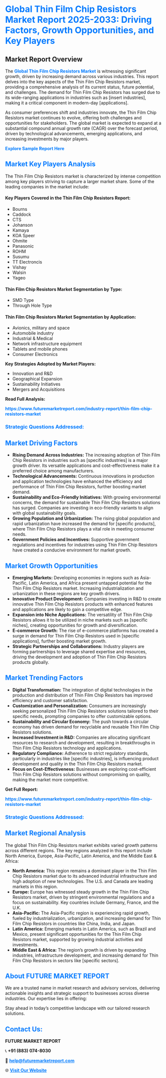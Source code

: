 <h1 style="color: #007BFF;">Global Thin Film Chip Resistors Market Report 2025-2033: Driving Factors, Growth Opportunities, and Key Players</h1>

<section id="overview">
<h2>Market Report Overview</h2>
<p>The <a href="https://www.futuremarketreport.com/industry-report/thin-film-chip-resistors-market" style="color: #007BFF; text-decoration: none;"><strong>Global Thin Film Chip Resistors Market</strong></a> is witnessing significant growth, driven by increasing demand across various industries. This report delves into the key aspects of the Thin Film Chip Resistors market, providing a comprehensive analysis of its current status, future potential, and challenges. The demand for Thin Film Chip Resistors has surged due to its wide-ranging applications in industries such as [insert industries], making it a critical component in modern-day [applications].</p>
<p>As consumer preferences shift and industries innovate, the Thin Film Chip Resistors market continues to evolve, offering both challenges and opportunities for stakeholders. The global market is expected to expand at a substantial compound annual growth rate (CAGR) over the forecast period, driven by technological advancements, emerging applications, and increasing investments by major players.</p>
</section>

<section id="overview">
<p><a href="https://www.futuremarketreport.com/request-sample/reportId=37833" style="color: #007BFF; text-decoration: none;"><strong>Explore Sample Report Here</strong></a></p>
</section>

<section id="key-players">
<h2 style="color: #007BFF;">Market Key Players Analysis</h2>
<p>The Thin Film Chip Resistors market is characterized by intense competition among key players striving to capture a larger market share. Some of the leading companies in the market include:</p>
<h4>Key Players Covered in the Thin Film Chip Resistors Report:</h4>
<ul><li>Bourns</li><li>Caddock</li><li>CTS</li><li>Johanson</li><li>Kamaya</li><li>KOA Speer</li><li>Ohmite</li><li>Panasonic</li><li>ROHM</li><li>Susumu</li><li>TT Electroncis</li><li>Vishay</li><li>Walsin</li><li>Yageo</li></ul>
<h4>Thin Film Chip Resistors Market Segmentation by Type:</h4>
<ul><li>SMD Type</li><li>Through Hole Type</li></ul>

<h4>Thin Film Chip Resistors Market Segmentation by Application:</h4>
<ul><li>Avionics, military and space</li><li>Automobile industry</li><li>Industrial &amp; Medical</li><li>Network infrastructure equipment</li><li>Tablets and mobile phones</li><li>Consumer Electronics</li></ul>
<p><strong>Key Strategies Adopted by Market Players:</strong></p>
<ul>
<li>Innovation and R&D</li>
<li>Geographical Expansion</li>
<li>Sustainability Initiatives</li>
<li>Mergers and Acquisitions</li>
</ul>
</section>

<section>
<p><strong>Read Full Analysis: </strong></p><a href="https://www.futuremarketreport.com/industry-report/thin-film-chip-resistors-market" style="color: #007BFF; text-decoration: none;"><strong>https://www.futuremarketreport.com/industry-report/thin-film-chip-resistors-market</strong></a>
<h3 style="color: #007BFF;">Strategic Questions Addressed:</h3>
</section>

<section id="driving-factors">
<h2 style="color: #007BFF;">Market Driving Factors</h2>
<ul>
<li><strong>Rising Demand Across Industries:</strong> The increasing adoption of Thin Film Chip Resistors in industries such as [specific industries] is a major growth driver. Its versatile applications and cost-effectiveness make it a preferred choice among manufacturers.</li>
<li><strong>Technological Advancements:</strong> Continuous innovations in production and application technologies have enhanced the efficiency and performance of Thin Film Chip Resistors, further boosting market demand.</li>
<li><strong>Sustainability and Eco-Friendly Initiatives:</strong> With growing environmental concerns, the demand for sustainable Thin Film Chip Resistors solutions has surged. Companies are investing in eco-friendly variants to align with global sustainability goals.</li>
<li><strong>Growing Population and Urbanization:</strong> The rising global population and rapid urbanization have increased the demand for [specific products], where Thin Film Chip Resistors plays a vital role in meeting consumer needs.</li>
<li><strong>Government Policies and Incentives:</strong> Supportive government regulations and incentives for industries using Thin Film Chip Resistors have created a conducive environment for market growth.</li>
</ul>
</section>

<section id="growth-opportunities">
<h2 style="color: #007BFF;">Market Growth Opportunities</h2>
<ul>
<li><strong>Emerging Markets:</strong> Developing economies in regions such as Asia-Pacific, Latin America, and Africa present untapped potential for the Thin Film Chip Resistors market. Increasing industrialization and urbanization in these regions are key growth drivers.</li>
<li><strong>Innovative Product Development:</strong> Companies investing in R&D to create innovative Thin Film Chip Resistors products with enhanced features and applications are likely to gain a competitive edge.</li>
<li><strong>Expansion into Niche Applications:</strong> The versatility of Thin Film Chip Resistors allows it to be utilized in niche markets such as [specific niches], creating opportunities for growth and diversification.</li>
<li><strong>E-commerce Growth:</strong> The rise of e-commerce platforms has created a surge in demand for Thin Film Chip Resistors used in [specific applications], further boosting market growth.</li>
<li><strong>Strategic Partnerships and Collaborations:</strong> Industry players are forming partnerships to leverage shared expertise and resources, driving the development and adoption of Thin Film Chip Resistors products globally.</li>
</ul>
</section>

<section id="trending-factors">
<h2 style="color: #007BFF;">Market Trending Factors</h2>
<ul>
<li><strong>Digital Transformation:</strong> The integration of digital technologies in the production and distribution of Thin Film Chip Resistors has improved efficiency and customer satisfaction.</li>
<li><strong>Customization and Personalization:</strong> Consumers are increasingly seeking personalized Thin Film Chip Resistors solutions tailored to their specific needs, prompting companies to offer customizable options.</li>
<li><strong>Sustainability and Circular Economy:</strong> The push towards a circular economy has driven demand for recyclable and reusable Thin Film Chip Resistors solutions.</li>
<li><strong>Increased Investment in R&D:</strong> Companies are allocating significant resources to research and development, resulting in breakthroughs in Thin Film Chip Resistors technology and applications.</li>
<li><strong>Regulatory Compliance:</strong> Adherence to strict regulatory standards, particularly in industries like [specific industries], is influencing product development and quality in the Thin Film Chip Resistors market.</li>
<li><strong>Focus on Cost-Effectiveness:</strong> Businesses are exploring cost-efficient Thin Film Chip Resistors solutions without compromising on quality, making the market more competitive.</li>
</ul>
</section>

<section>
<p><strong>Get Full Report: </strong></p><a href="https://www.futuremarketreport.com/industry-report/thin-film-chip-resistors-market" style="color: #007BFF; text-decoration: none;"><strong>https://www.futuremarketreport.com/industry-report/thin-film-chip-resistors-market</strong></a>
<h3 style="color: #007BFF;">Strategic Questions Addressed:</h3>
</section>


<section id="regional-analysis">
<h2 style="color: #007BFF;">Market Regional Analysis</h2>
<p>The global Thin Film Chip Resistors market exhibits varied growth patterns across different regions. The key regions analyzed in this report include North America, Europe, Asia-Pacific, Latin America, and the Middle East & Africa:</p>
<ul>
<li><strong>North America:</strong> This region remains a dominant player in the Thin Film Chip Resistors market due to its advanced industrial infrastructure and high adoption of new technologies. The U.S. and Canada are leading markets in this region.</li>
<li><strong>Europe:</strong> Europe has witnessed steady growth in the Thin Film Chip Resistors market, driven by stringent environmental regulations and a focus on sustainability. Key countries include Germany, France, and the U.K.</li>
<li><strong>Asia-Pacific:</strong> The Asia-Pacific region is experiencing rapid growth, fueled by industrialization, urbanization, and increasing demand for Thin Film Chip Resistors in countries like China, India, and Japan.</li>
<li><strong>Latin America:</strong> Emerging markets in Latin America, such as Brazil and Mexico, present significant opportunities for the Thin Film Chip Resistors market, supported by growing industrial activities and investments.</li>
<li><strong>Middle East & Africa:</strong> The region’s growth is driven by expanding industries, infrastructure development, and increasing demand for Thin Film Chip Resistors in sectors like [specific sectors].</li>
</ul>
</section>

<footer>
<h2 style="color: #007BFF;">About FUTURE MARKET REPORT</h2>
<p>We are a trusted name in market research and advisory services, delivering actionable insights and strategic support to businesses across diverse industries. Our expertise lies in offering:</p>

<p>Stay ahead in today’s competitive landscape with our tailored research solutions.</p>

<h2 style="color: #007BFF;">Contact Us:</h2>
<p><strong>FUTURE MARKET REPORT</strong></p>
<p>📞 <strong>+91 (883) 074-8030</strong></p>
<p>📧 <strong><a href="mailto:help@futuremarketreport.com" style="color: #007BFF;">help@futuremarketreport.com</a></strong></p>
<p>🌐 <strong><a href="https://www.futuremarketreport.com/" style="color: #007BFF;">Visit Our Website</a></strong></p>
</footer>